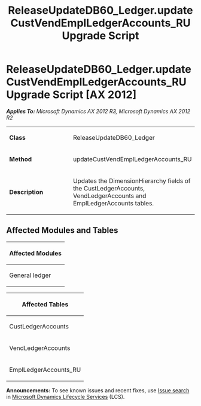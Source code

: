 ﻿---
title: ReleaseUpdateDB60_Ledger.updateCustVendEmplLedgerAccounts_RU Upgrade Script
TOCTitle: ReleaseUpdateDB60_Ledger.updateCustVendEmplLedgerAccounts_RU Upgrade Script
ms:assetid: 57289370-4665-136b-3a33-5f7e432a223f
ms:mtpsurl: https://msdn.microsoft.com/en-us/library/JJ736217(v=AX.60)
ms:contentKeyID: 49708392
ms.date: 05/18/2015
mtps_version: v=AX.60
---

# ReleaseUpdateDB60\_Ledger.updateCustVendEmplLedgerAccounts\_RU Upgrade Script [AX 2012]


_**Applies To:** Microsoft Dynamics AX 2012 R3, Microsoft Dynamics AX 2012 R2_

<table>
<colgroup>
<col style="width: 50%" />
<col style="width: 50%" />
</colgroup>
<tbody>
<tr class="odd">
<td><p><strong>Class</strong></p></td>
<td><p>ReleaseUpdateDB60_Ledger</p></td>
</tr>
<tr class="even">
<td><p><strong>Method</strong></p></td>
<td><p>updateCustVendEmplLedgerAccounts_RU</p></td>
</tr>
<tr class="odd">
<td><p><strong>Description</strong></p></td>
<td><p>Updates the DimensionHierarchy fields of the CustLedgerAccounts, VendLedgerAccounts and EmplLedgerAccounts tables.</p></td>
</tr>
</tbody>
</table>


## Affected Modules and Tables

<table>
<colgroup>
<col style="width: 100%" />
</colgroup>
<thead>
<tr class="header">
<th><p>Affected Modules</p></th>
</tr>
</thead>
<tbody>
<tr class="odd">
<td><p>General ledger</p></td>
</tr>
</tbody>
</table>


<table>
<colgroup>
<col style="width: 100%" />
</colgroup>
<thead>
<tr class="header">
<th><p>Affected Tables</p></th>
</tr>
</thead>
<tbody>
<tr class="odd">
<td><p>CustLedgerAccounts</p></td>
</tr>
<tr class="even">
<td><p>VendLedgerAccounts</p></td>
</tr>
<tr class="odd">
<td><p>EmplLedgerAccounts_RU</p></td>
</tr>
</tbody>
</table>

  
**Announcements:** To see known issues and recent fixes, use [Issue search](http://go.microsoft.com/fwlink/?linkid=389258) in [Microsoft Dynamics Lifecycle Services](http://go.microsoft.com/fwlink/?linkid=306505) (LCS).

